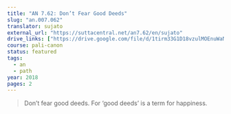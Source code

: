 ```yaml
---
title: "AN 7.62: Don’t Fear Good Deeds"
slug: "an.007.062"
translator: sujato
external_url: "https://suttacentral.net/an7.62/en/sujato"
drive_links: ["https://drive.google.com/file/d/1tirm33G1D18vzulMOEnuWaNMDYclX185/view?usp=drivesdk"]
course: pali-canon
status: featured
tags:
  - an
  - path
year: 2018
pages: 2
---
```


> Don’t fear good deeds. For ‘good deeds’ is a term for happiness.
